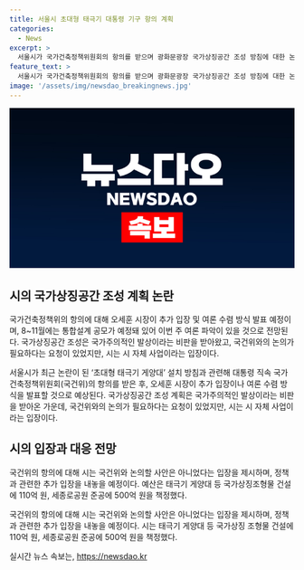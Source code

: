 ```yaml
---
title: 서울시 초대형 태극기 대통령 기구 항의 계획
categories:
  - News
excerpt: >
  서울시가 국가건축정책위원회의 항의를 받으며 광화문광장 국가상징공간 조성 방침에 대한 논란이 불거지고 있다. 오세훈 시장이 추가 입장이나 여론 수렴 방식을 발표할 예정이며, 국가주의적인 발상이라는 비판이 제기되는 가운데 관련 사안에 대해 국건위와 논의할 필요가 있다는 의견이 제기되고 있다. 서울시는 체계적인 협의를 통해 이번 사업을 추진할 계획이며, 추가 입장을 내놓을 예정이다. 8~11월에는 국가상징공간 조성을 위한 통합설계공모가 예정되어 있어 추가 결정이 있을 것으로 예상된다.
feature_text: >
  서울시가 국가건축정책위원회의 항의를 받으며 광화문광장 국가상징공간 조성 방침에 대한 논란이 불거지고 있다. 오세훈 시장이 추가 입장이나 여론 수렴 방식을 발표할 예정이며, 국가주의적인 발상이라는 비판이 제기되는 가운데 관련 사안에 대해 국건위와 논의할 필요가 있다는 의견이 제기되고 있다. 서울시는 체계적인 협의를 통해 이번 사업을 추진할 계획이며, 추가 입장을 내놓을 예정이다. 8~11월에는 국가상징공간 조성을 위한 통합설계공모가 예정되어 있어 추가 결정이 있을 것으로 예상된다.
image: '/assets/img/newsdao_breakingnews.jpg'
---
```


<p><img src="/assets/img/newsdao_breakingnews.jpg" alt="firstkoreanews 속보" /></p>

<h2 data-ke-size="size26">시의 국가상징공간 조성 계획 논란</h2>

<p>국가건축정책위의 항의에 대해 오세훈 시장이 추가 입장 및 여론 수렴 방식 발표 예정이며, 8~11월에는 통합설계 공모가 예정돼 있어 이번 주 여론 파악이 있을 것으로 전망된다. 국가상징공간 조성은 국가주의적인 발상이라는 비판을 받아왔고, 국건위와의 논의가 필요하다는 요청이 있었지만, 시는 시 자체 사업이라는 입장이다.</p>

<p data-ke-size="size16">서울시가 최근 논란이 된 ‘초대형 태극기 게양대’ 설치 방침과 관련해 대통령 직속 국가건축정책위원회(국건위)의 항의를 받은 후, 오세훈 시장이 추가 입장이나 여론 수렴 방식을 발표할 것으로 예상된다. 국가상징공간 조성 계획은 국가주의적인 발상이라는 비판을 받아온 가운데, 국건위와의 논의가 필요하다는 요청이 있었지만, 시는 시 자체 사업이라는 입장이다.</p>

<h2 data-ke-size="size26">시의 입장과 대응 전망</h2>

<p>국건위의 항의에 대해 시는 국건위와 논의할 사안은 아니었다는 입장을 제시하며, 정책과 관련한 추가 입장을 내놓을 예정이다. 예산은 태극기 게양대 등 국가상징조형물 건설에 110억 원, 세종로공원 준공에 500억 원을 책정했다.</p>

<p data-ke-size="size16">국건위의 항의에 대해 시는 국건위와 논의할 사안은 아니었다는 입장을 제시하며, 정책과 관련한 추가 입장을 내놓을 예정이다. 시는 태극기 게양대 등 국가상징 조형물 건설에 110억 원, 세종로공원 준공에 500억 원을 책정했다.</p>
실시간 뉴스 속보는, <a href="https://newsdao.kr" rel="dofollow">https://newsdao.kr</a>


